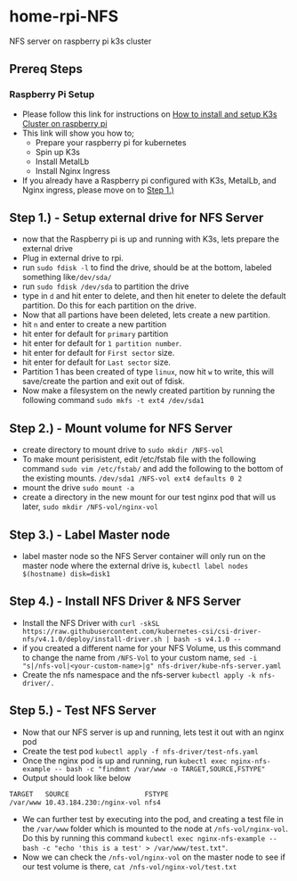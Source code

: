 # home-rpi-NFS
NFS server on raspberry pi k3s cluster

## Prereq Steps
### Raspberry Pi Setup
- Please follow this link for instructions on [How to install and setup K3s Cluster on raspberry pi](https://github.com/philgladman/home-rpi-k3s-cluster.git)
- This link will show you how to;
  - Prepare your raspberry pi for kubernetes
  - Spin up K3s
  - Install MetalLb
  - Install Nginx Ingress
- If you already have a Raspberry pi configured with K3s, MetalLb, and Nginx ingress, please move on to [Step 1.)](README.md#step-1---setup-external-drive-for-nfs-server)


## Step 1.) - Setup external drive for NFS Server
- now that the Raspberry pi is up and running with K3s, lets prepare the external drive
- Plug in external drive to rpi.
- run `sudo fdisk -l` to find the drive, should be at the bottom, labeled something like`/dev/sda/`
- run `sudo fdisk /dev/sda` to partition the drive
- type in `d` and hit enter to delete, and then hit eneter to delete the default partition. Do this for each partition on the drive.
- Now that all partions have been deleted, lets create a new partition.
- hit `n` and enter to create a new partition
- hit enter for default for `primary` partition
- hit enter for default for `1 partition number`.
- hit enter for default for `First sector` size.
- hit enter for default for `Last sector` size.
- Partition 1 has been created of type `linux`, now hit `w` to write, this will save/create the partion and exit out of fdisk.
- Now make a filesystem on the newly created partition by running the following command `sudo mkfs -t ext4 /dev/sda1`

## Step 2.) - Mount volume for NFS Server
- create directory to mount drive to `sudo mkdir /NFS-vol`
- To make mount perisistent, edit /etc/fstab file with the following command `sudo vim /etc/fstab/` and add the following to the bottom of the existing mounts. `/dev/sda1 /NFS-vol ext4 defaults 0 2`
- mount the drive `sudo mount -a`
- create a directory in the new mount for our test nginx pod that will us later, `sudo mkdir /NFS-vol/nginx-vol`

## Step 3.) - Label Master node
- label master node so the NFS Server container will only run on the master node where the external drive is, `kubectl label nodes $(hostname) disk=disk1`

## Step 4.) - Install NFS Driver & NFS Server
- Install the NFS Driver with `curl -skSL https://raw.githubusercontent.com/kubernetes-csi/csi-driver-nfs/v4.1.0/deploy/install-driver.sh | bash -s v4.1.0 --`
- if you created a different name for your NFS Volume, us this command to change the name from `/NFS-Vol` to your custom name, `sed -i "s|/nfs-vol|<your-custom-name>|g" nfs-driver/kube-nfs-server.yaml`
- Create the nfs namespace and the nfs-server `kubectl apply -k nfs-driver/.`

## Step 5.) - Test NFS Server
- Now that our NFS server is up and running, lets test it out with an nginx pod
- Create the test pod `kubectl apply -f nfs-driver/test-nfs.yaml`
- Once the nginx pod is up and running, run `kubectl exec nginx-nfs-example -- bash -c "findmnt /var/www -o TARGET,SOURCE,FSTYPE"`
- Output should look like below
```bash
TARGET   SOURCE                   FSTYPE
/var/www 10.43.184.230:/nginx-vol nfs4
```
- We can further test by executing into the pod, and creating a test file in the `/var/www` folder which is mounted to the node at `/nfs-vol/nginx-vol`. Do this by running this command `kubectl exec nginx-nfs-example -- bash -c "echo 'this is a test' > /var/www/test.txt"`.
- Now we can check the `/nfs-vol/nginx-vol` on the master node to see if our test volume is there, `cat /nfs-vol/nginx-vol/test.txt`
